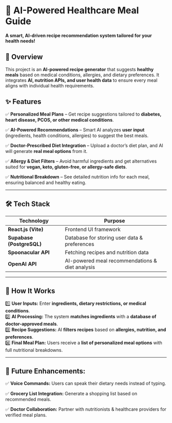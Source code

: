 # 🥗 AI-Powered Healthcare Meal Guide  

**A smart, AI-driven recipe recommendation system tailored for your health needs!**  

## 🚀 Overview  

This project is an **AI-powered recipe generator** that suggests **healthy meals** based on medical conditions, allergies, and dietary preferences. It integrates **AI, nutrition APIs, and user health data** to ensure every meal aligns with individual health requirements.  

## ✨ Features  

✅ **Personalized Meal Plans** – Get recipe suggestions tailored to **diabetes, heart disease, PCOS, or other medical conditions**.  

✅ **AI-Powered Recommendations** – Smart AI analyzes **user input** (ingredients, health conditions, allergies) to suggest the best meals.  

✅ **Doctor-Prescribed Diet Integration** – Upload a doctor’s diet plan, and AI will generate **real meal options** from it.  

✅ **Allergy & Diet Filters** – Avoid harmful ingredients and get alternatives suited for **vegan, keto, gluten-free, or allergy-safe diets**.  

✅ **Nutritional Breakdown** – See detailed nutrition info for each meal, ensuring balanced and healthy eating.  

---

## 🛠 Tech Stack  

| Technology | Purpose |  
|------------|---------|  
| **React.js (Vite)** | Frontend UI framework |   
| **Supabase (PostgreSQL)** | Database for storing user data & preferences |  
| **Spoonacular API** | Fetching recipes and nutrition data |  
| **OpenAI API** | AI-powered meal recommendations & diet analysis |  

---

## 🎯 How It Works  

1️⃣ **User Inputs:** Enter **ingredients, dietary restrictions, or medical conditions**.  
2️⃣ **AI Processing:** The system **matches ingredients** with a **database of doctor-approved meals**.  
3️⃣ **Recipe Suggestions:** AI **filters recipes** based on **allergies, nutrition, and preferences**.  
4️⃣ **Final Meal Plan:** Users receive a **list of personalized meal options** with full nutritional breakdowns.  

---

## 🎯 Future Enhancements:

✅ **Voice Commands:** Users can speak their dietary needs instead of typing.

✅ **Grocery List Integration:** Generate a shopping list based on recommended meals.

✅ **Doctor Collaboration:** Partner with nutritionists & healthcare providers for verified meal plans.


